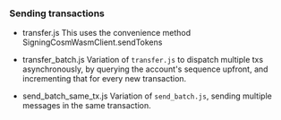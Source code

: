 ### Sending transactions

- transfer.js
  This uses the convenience method SigningCosmWasmClient.sendTokens

- transfer_batch.js
  Variation of `transfer.js` to dispatch multiple txs asynchronously, by querying the account's sequence upfront, and incrementing that for every new transaction.

- send_batch_same_tx.js
  Variation of `send_batch.js`, sending multiple messages in the same transaction.
